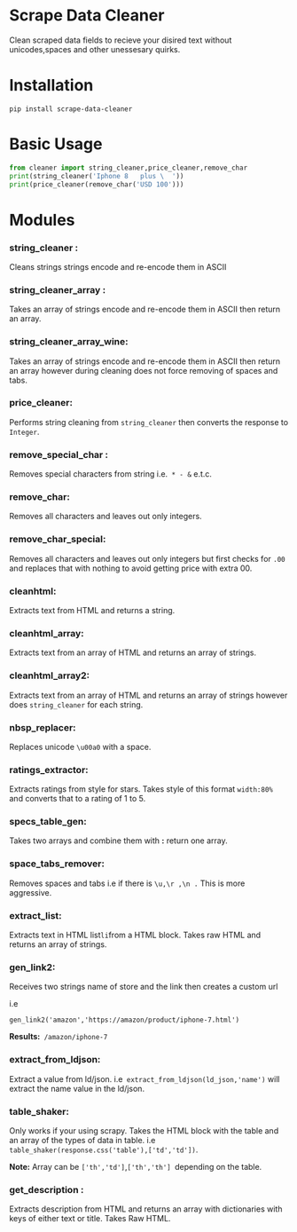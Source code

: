 # Scrape Data Cleaner

Clean scraped data fields to recieve your disired text without unicodes,spaces and other unessesary quirks.

# Installation

`pip install scrape-data-cleaner`

# Basic Usage

```python
from cleaner import string_cleaner,price_cleaner,remove_char
print(string_cleaner('Iphone 8   plus \  '))
print(price_cleaner(remove_char('USD 100')))
```

# Modules

### **string_cleaner** :

Cleans strings strings encode and re-encode them in ASCII

### **string_cleaner_array :**

Takes an array of strings encode and re-encode them in ASCII then return an array.

### **string_cleaner_array_wine:**

Takes an array of strings encode and re-encode them in ASCII then return an array however during cleaning does not force removing of spaces and tabs.

### **price_cleaner:**

Performs string cleaning from `string_cleaner` then converts the response to `Integer`.

### **remove_special_char :**

Removes special characters from string i.e.` * - &` e.t.c.

### **remove_char:**

Removes all characters and leaves out only integers.

### **remove_char_special:**

Removes all characters and leaves out only integers but first checks for `.00 `and replaces that with nothing to avoid getting price with extra 00.

### **cleanhtml:**

Extracts text from HTML and returns a string.

### **cleanhtml_array:**

Extracts text from an array of HTML and returns an array of strings.

### **cleanhtml_array2:**

Extracts text from an array of HTML and returns an array of strings however does `string_cleaner` for each string.

### **nbsp_replacer:**

Replaces unicode `\u00a0` with a space.

### **ratings_extractor:**

Extracts ratings from style for stars. Takes style of this format `width:80% `and converts that to a rating of 1 to 5.

### **specs_table_gen:**

Takes two arrays and combine them with **:** return one array.

### **space_tabs_remover:**

Removes spaces and tabs i.e if there is `\u,\r ,\n .` This is more aggressive.

### **extract_list:**

Extracts text in HTML list`li`from a HTML block. Takes raw HTML and returns an array of strings.

### **gen_link2:**

Receives two strings name of store and the link then creates a custom url 

i.e 

`gen_link2('amazon','https://amazon/product/iphone-7.html')`

**Results:**` /amazon/iphone-7`

### **extract_from_ldjson:**

Extract a value from ld/json. i.e` extract_from_ldjson(ld_json,'name')` will extract the name value in the ld/json.

### **table_shaker:**

Only works if your using scrapy. Takes the HTML block with the table and an array of the types of data in table. i.e` table_shaker(response.css('table'),['td','td'])`.

 **Note:** Array can be `['th','td']`,`['th','th'] `depending on the table.

### **get_description :**

Extracts description from HTML and returns an array with dictionaries with keys of either text or title. Takes Raw HTML.